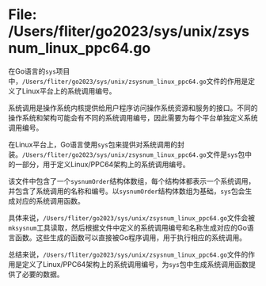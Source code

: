 # File: /Users/fliter/go2023/sys/unix/zsysnum_linux_ppc64.go

在Go语言的`sys`项目中，`/Users/fliter/go2023/sys/unix/zsysnum_linux_ppc64.go`文件的作用是定义了Linux平台上的系统调用编号。

系统调用是操作系统内核提供给用户程序访问操作系统资源和服务的接口。不同的操作系统和架构可能会有不同的系统调用编号，因此需要为每个平台单独定义系统调用编号。

在Linux平台上，Go语言使用`sys`包来提供对系统调用的封装。`/Users/fliter/go2023/sys/unix/zsysnum_linux_ppc64.go`文件是`sys`包中的一部分，用于定义Linux/PPC64架构上的系统调用编号。

该文件中包含了一个`sysnumOrder`结构体数组，每个结构体都表示一个系统调用，并包含了系统调用的名称和编号。以`sysnumOrder`结构体数组为基础，`sys`包会生成对应的系统调用函数。

具体来说，`/Users/fliter/go2023/sys/unix/zsysnum_linux_ppc64.go`文件会被`mksysnum`工具读取，然后根据文件中定义的系统调用编号和名称生成对应的Go语言函数。这些生成的函数可以直接被Go程序调用，用于执行相应的系统调用。

总结来说，`/Users/fliter/go2023/sys/unix/zsysnum_linux_ppc64.go`文件的作用是定义了Linux/PPC64架构上的系统调用编号，为`sys`包中生成系统调用函数提供了必要的数据。

